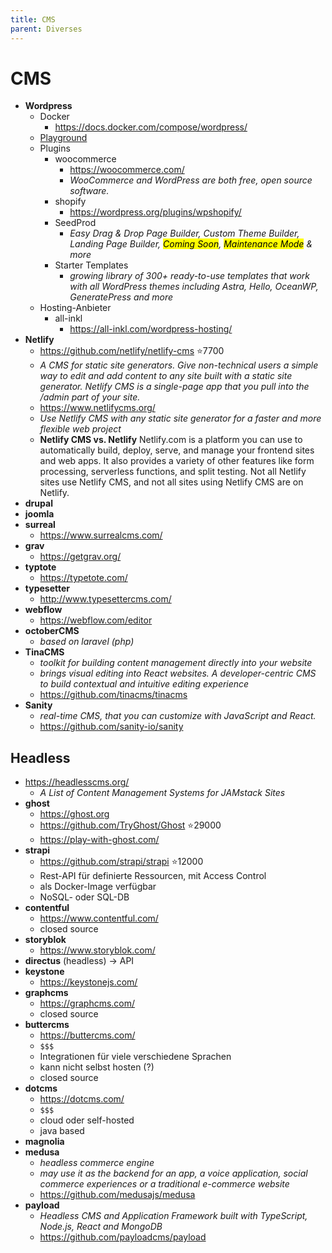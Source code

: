 ```yaml
---
title: CMS
parent: Diverses
---
```


# CMS
- **Wordpress**
  - Docker
    - <https://docs.docker.com/compose/wordpress/>
  - [Playground](https://developer.wordpress.org/playground/)
  - Plugins
    - woocommerce
      - <https://woocommerce.com/>
      - *WooCommerce and WordPress are both free, open source software.*
    - shopify
      - <https://wordpress.org/plugins/wpshopify/>
    - SeedProd
      - *Easy Drag & Drop Page Builder, Custom Theme Builder, Landing Page Builder, <mark>Coming Soon</mark>, <mark>Maintenance Mode</mark> & more*
    - Starter Templates
      - *growing library of 300+ ready-to-use templates that work with all WordPress themes including Astra, Hello, OceanWP, GeneratePress and more* 
  - Hosting-Anbieter
    - all-inkl
      - <https://all-inkl.com/wordpress-hosting/>
- **Netlify**
  - <https://github.com/netlify/netlify-cms> ⭐7700
  - *A CMS for static site generators. Give non-technical users a simple way to edit and add content to any site built with a static site generator. Netlify CMS is a single-page app that you pull into the /admin part of your site.*
  - <https://www.netlifycms.org/>
  - *Use Netlify CMS with any static site generator for a faster and more flexible web project*
  - **Netlify CMS vs. Netlify**
    Netlify.com is a platform you can use to automatically build, deploy, serve, and manage your frontend sites and web apps. It also provides a variety of other features like form processing, serverless functions, and split testing. Not all Netlify sites use Netlify CMS, and not all sites using Netlify CMS are on Netlify.
- **drupal**
- **joomla**
- **surreal**
  - <https://www.surrealcms.com/>
- **grav**
  - <https://getgrav.org/>
- **typtote**
  - <https://typetote.com/>
- **typesetter**
  - <http://www.typesettercms.com/>
- **webflow**
  - <https://webflow.com/editor>
- **octoberCMS**
  - *based on laravel (php)*
- **TinaCMS**
  - *toolkit for building content management directly into your website*
  - *brings visual editing into React websites. A developer-centric CMS to build contextual and intuitive editing experience*
  - <https://github.com/tinacms/tinacms>
- **Sanity**
  - *real-time CMS, that you can customize with JavaScript and React.*
  - <https://github.com/sanity-io/sanity>


## Headless
- <https://headlesscms.org/>
  - *A List of Content Management Systems for JAMstack Sites*
- **ghost**
  - <https://ghost.org>
  - <https://github.com/TryGhost/Ghost> ⭐29000
  - <https://play-with-ghost.com/>
- **strapi**
  - <https://github.com/strapi/strapi> ⭐12000
  - Rest-API für definierte Ressourcen, mit Access Control
  - als Docker-Image verfügbar
  - NoSQL- oder SQL-DB
- **contentful**
  - <https://www.contentful.com/>
  - closed source
- **storyblok**
  - <https://www.storyblok.com/>
- **directus** (headless) → API
- **keystone**
  - <https://keystonejs.com/>
- **graphcms**
  - <https://graphcms.com/>
  - closed source
- **buttercms**
  - <https://buttercms.com/>
  - `$$$`
  - Integrationen für viele verschiedene Sprachen
  - kann nicht selbst hosten (?)
  - closed source
- **dotcms**
  - <https://dotcms.com/>
  - `$$$`
  - cloud oder self-hosted
  - java based
- **magnolia**
- **medusa**
  - *headless commerce engine*
  - *may use it as the backend for an app, a voice application, social commerce experiences or a traditional e-commerce website*
  - <https://github.com/medusajs/medusa>
- **payload**
  - *Headless CMS and Application Framework built with TypeScript, Node.js, React and MongoDB* 
  - <https://github.com/payloadcms/payload> 
